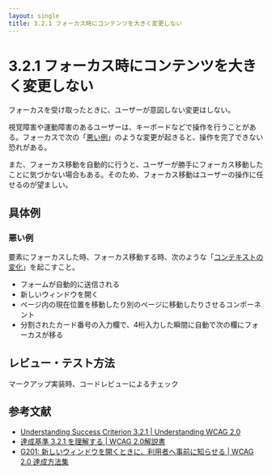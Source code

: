 ```yaml
---
layout: single
title: 3.2.1 フォーカス時にコンテンツを大きく変更しない
---
```


# 3.2.1 フォーカス時にコンテンツを大きく変更しない

フォーカスを受け取ったときに、ユーザーが意図しない変更はしない。

視覚障害や運動障害のあるユーザーは、キーボードなどで操作を行うことがある。フォーカスで次の「[悪い例](/a11y-guidelines/3/2/1#悪い例)」のような変更が起きると、操作を完了できない恐れがある。

また、フォーカス移動を自動的に行うと、ユーザーが勝手にフォーカス移動したことに気づかない場合もある。そのため、フォーカス移動はユーザーの操作に任せるのが望ましい。

## 具体例

### 悪い例

要素にフォーカスした時、フォーカス移動する時、次のような「[コンテキストの変化](https://waic.jp/docs/UNDERSTANDING-WCAG20/consistent-behavior-receive-focus.html#context-changedef)」を起こすこと。

- フォームが自動的に送信される
- 新しいウィンドウを開く
- ページ内の現在位置を移動したり別のページに移動したりさせるコンポーネント
- 分割されたカード番号の入力欄で、4桁入力した瞬間に自動で次の欄にフォーカスが移る

## レビュー・テスト方法

マークアップ実装時、コードレビューによるチェック

## 参考文献

- [Understanding Success Criterion 3.2.1 | Understanding WCAG 2.0](https://www.w3.org/TR/UNDERSTANDING-WCAG20/consistent-behavior-receive-focus.html)
- [達成基準 3.2.1 を理解する | WCAG 2.0解説書](https://waic.jp/docs/UNDERSTANDING-WCAG20/consistent-behavior-receive-focus.html)
- [G201: 新しいウィンドウを開くときに、利用者へ事前に知らせる | WCAG 2.0 達成方法集](https://waic.jp/docs/WCAG-TECHS/G201.html)
